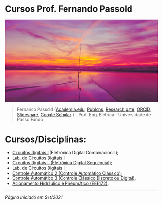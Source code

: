 # Cursos Prof. Fernando Passold

![initial_image.jpg](initial_image.jpg)

> Fernando Passold ([Academia.edu](https://marcianazambillo.academia.edu/FernandoPassold), [Publons](https://publons.com/researcher/J-3070-2015/), [Research gate](https://www.researchgate.net/profile/Fernando\_Passold/info), [ORCID](https://orcid.org/0000-0002-9599-5914), [Slideshare](http://pt.slideshare.net/fpassold), [Google Scholar](https://scholar.google.com/citations?user=lvvFQ5YAAAAJ&hl=en) ) - Prof. Eng. Elétrica - Universidade de Passo Fundo

# Cursos/Disciplinas:

* [Circuitos Digitais I](Digitais_1/index.html) (Eletrônica Digital Combinacional);
* [Lab. de Circuitos Digitais I](Digitais_1/lab_dig1.html);
* [Circuitos Digitais II (Eletrônica Digital Sequencial)](Digitais_2/digitais_2.html);
* Lab. de Circuitos Digitais II;
* [Controle Automático 2 (Controle Automático Clássico)](Controle_2/index.html);
* [Controle Automático 3 (Controle Clássico Discreto ou Digital)](Controle_3/controle_3.html).
* [Acionamento Hidráulico e Pneumático (EEE172)](Pneumatica/topicos.html).

---
*Página iniciado em Set/2021*

